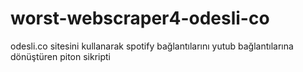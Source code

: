 # worst-webscraper4-odesli-co
 odesli.co sitesini kullanarak spotify bağlantılarını yutub bağlantılarına dönüştüren piton sikripti
